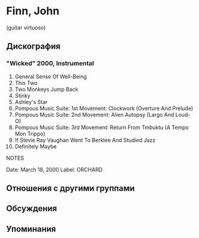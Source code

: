# Finn, John

(guitar virtuoso)

## Дискография

### "Wicked" 2000, Instrumental

01. General Sense Of Well-Being 
02. This Two 
03. Two Monkeys Jump Back 
04. Stinky 
05. Ashley's Star 
06. Pompous Music Suite: 1st Movement: Clockwork (Overture And Prelude) 
07. Pompous Music Suite: 2nd Movement: Alien Autopsy (Largo And Loud-O) 
08. Pompous Music Suite: 3rd Movement: Return From Tmbuktu (A Tempo Mon Trippo) 
09. If Stevie Ray Vaughan Went To Berklee And Studied Jazz 
10. Definitely Maybe 


NOTES     
   

Date: March 18, 2000 
Label: ORCHARD 

 



## Отношения с другими группами


## Обсуждения


## Упоминания

